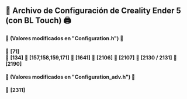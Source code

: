 ## 📜 **Archivo de Configuración de Creality Ender 5 (con BL Touch)** 🖨️

#### 🔧 **(Valores modificados en "Configuration.h")** 🔧

🔹 **[71]** <br>
🔹 **[134]** 
🔹 **[157,158,159,171]** 
🔹 **[1641]** 
🔹 **[2106]** 
🔹 **[2107]** 
🔹 **[2130 / 2131]** 
🔹 **[2190]** 

#### 🔧 **(Valores modificados en "Configuration_adv.h")** 🔧

🔹 **[2311]** 